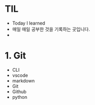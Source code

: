 # TIL

- Today I learned
- 매일 매일 공부한 것을 기록하는 곳입니다.
- 



# 1. Git

- CLI
- vscode
- markdown
- Git
- Github
- python